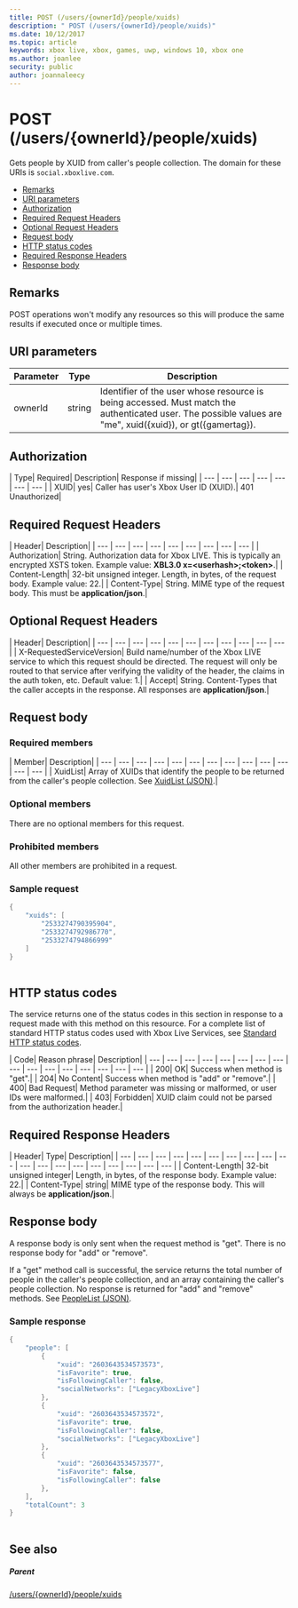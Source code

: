 ```yaml
---
title: POST (/users/{ownerId}/people/xuids)
description: " POST (/users/{ownerId}/people/xuids)"
ms.date: 10/12/2017
ms.topic: article
keywords: xbox live, xbox, games, uwp, windows 10, xbox one
ms.author: joanlee
security: public
author: joannaleecy
---
```


# POST (/users/{ownerId}/people/xuids)
Gets people by XUID from caller's people collection. 
The domain for these URIs is `social.xboxlive.com`.
 
  * [Remarks](#ID4EV)
  * [URI parameters](#ID4E5)
  * [Authorization](#ID4EJB)
  * [Required Request Headers](#ID4ERC)
  * [Optional Request Headers](#ID4EBE)
  * [Request body](#ID4EHF)
  * [HTTP status codes](#ID4EKH)
  * [Required Response Headers](#ID4ENBAC)
  * [Response body](#ID4EZCAC)
 
<a id="ID4EV"></a>

 
## Remarks
 
POST operations won't modify any resources so this will produce the same results if executed once or multiple times.
  
<a id="ID4E5"></a>

 
## URI parameters
 
| Parameter| Type| Description| 
| --- | --- | --- | 
| ownerId| string| Identifier of the user whose resource is being accessed. Must match the authenticated user. The possible values are "me", xuid({xuid}), or gt({gamertag}).| 
  
<a id="ID4EJB"></a>

 
## Authorization
 
| Type| Required| Description| Response if missing| 
| --- | --- | --- | --- | --- | --- | --- | 
| XUID| yes| Caller has user's Xbox User ID (XUID).| 401 Unauthorized| 
  
<a id="ID4ERC"></a>

 
## Required Request Headers
 
| Header| Description| 
| --- | --- | --- | --- | --- | --- | --- | --- | --- | 
| Authorization| String. Authorization data for Xbox LIVE. This is typically an encrypted XSTS token. Example value: <b>XBL3.0 x=&lt;userhash>;&lt;token></b>.| 
| Content-Length| 32-bit unsigned integer. Length, in bytes, of the request body. Example value: 22.| 
| Content-Type| String. MIME type of the request body. This must be <b>application/json</b>.| 
  
<a id="ID4EBE"></a>

 
## Optional Request Headers
 
| Header| Description| 
| --- | --- | --- | --- | --- | --- | --- | --- | --- | --- | --- | 
| X-RequestedServiceVersion| Build name/number of the Xbox LIVE service to which this request should be directed. The request will only be routed to that service after verifying the validity of the header, the claims in the auth token, etc. Default value: 1.| 
| Accept| String. Content-Types that the caller accepts in the response. All responses are <b>application/json</b>.| 
  
<a id="ID4EHF"></a>

 
## Request body
 
<a id="ID4ENF"></a>

 
### Required members
 
| Member| Description| 
| --- | --- | --- | --- | --- | --- | --- | --- | --- | --- | --- | --- | --- | 
| XuidList| Array of XUIDs that identify the people to be returned from the caller's people collection. See [XuidList (JSON)](../../json/json-xuidlist.md).| 
  
<a id="ID4EKG"></a>

 
### Optional members
 
There are no optional members for this request.
  
<a id="ID4EVG"></a>

 
### Prohibited members
 
All other members are prohibited in a request.
  
<a id="ID4EAH"></a>

 
### Sample request
 

```cpp
{
    "xuids": [
        "2533274790395904", 
        "2533274792986770", 
        "2533274794866999"
    ]
}
      
```

   
<a id="ID4EKH"></a>

 
## HTTP status codes
 
The service returns one of the status codes in this section in response to a request made with this method on this resource. For a complete list of standard HTTP status codes used with Xbox Live Services, see [Standard HTTP status codes](../../additional/httpstatuscodes.md).
 
| Code| Reason phrase| Description| 
| --- | --- | --- | --- | --- | --- | --- | --- | --- | --- | --- | --- | --- | --- | --- | --- | 
| 200| OK| Success when method is "get".| 
| 204| No Content| Success when method is "add" or "remove".| 
| 400| Bad Request| Method parameter was missing or malformed, or user IDs were malformed.| 
| 403| Forbidden| XUID claim could not be parsed from the authorization header.| 
  
<a id="ID4ENBAC"></a>

 
## Required Response Headers
 
| Header| Type| Description| 
| --- | --- | --- | --- | --- | --- | --- | --- | --- | --- | --- | --- | --- | --- | --- | --- | --- | --- | --- | 
| Content-Length| 32-bit unsigned integer| Length, in bytes, of the response body. Example value: 22.| 
| Content-Type| string| MIME type of the response body. This will always be <b>application/json</b>.| 
  
<a id="ID4EZCAC"></a>

 
## Response body
 
A response body is only sent when the request method is "get". There is no response body for "add" or "remove".
 
If a "get" method call is successful, the service returns the total number of people in the caller's people collection, and an array containing the caller's people collection. No response is returned for "add" and "remove" methods. See [PeopleList (JSON)](../../json/json-peoplelist.md).
 
<a id="ID4EHDAC"></a>

 
### Sample response
 

```cpp
{
    "people": [
        {
            "xuid": "2603643534573573",
            "isFavorite": true,
            "isFollowingCaller": false,
            "socialNetworks": ["LegacyXboxLive"]
        },
        {
            "xuid": "2603643534573572",
            "isFavorite": true,
            "isFollowingCaller": false,
            "socialNetworks": ["LegacyXboxLive"]
        },
        {
            "xuid": "2603643534573577",
            "isFavorite": false,
            "isFollowingCaller": false
        },
    ],
    "totalCount": 3
}
         
```

   
<a id="ID4ERDAC"></a>

 
## See also
 
<a id="ID4ETDAC"></a>

 
##### Parent 

[/users/{ownerId}/people/xuids](uri-usersowneridpeoplexuids.md)

   